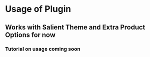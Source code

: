 # Usage of Plugin
## Works with Salient Theme and Extra Product Options for now

### Tutorial on usage coming soon
